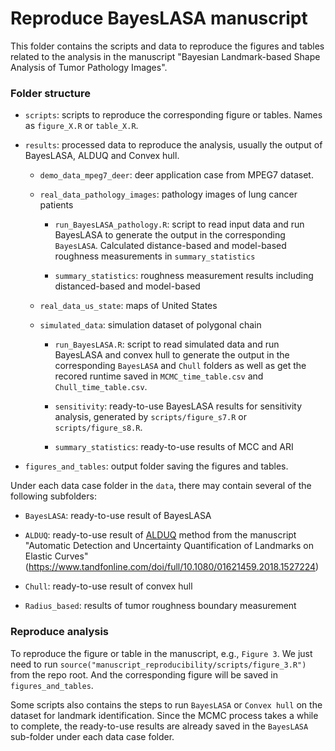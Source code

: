 # Reproduce BayesLASA manuscript

This folder contains the scripts and data to reproduce the figures and tables related to the analysis in the manuscript "Bayesian Landmark-based Shape Analysis of Tumor Pathology Images".

### Folder structure

* `scripts`: scripts to reproduce the corresponding figure or tables. Names as `figure_X.R` or `table_X.R`. 

* `results`: processed data to reproduce the analysis, usually the output of BayesLASA, ALDUQ and Convex hull.

  * `demo_data_mpeg7_deer`: deer application case from MPEG7 dataset.
  
  * `real_data_pathology_images`: pathology images of lung cancer patients
  
    * `run_BayesLASA_pathology.R`: script to read input data and run BayesLASA to generate the output in the corresponding `BayesLASA`. Calculated distance-based and model-based roughness measurements in `summary_statistics`
    
    * `summary_statistics`: roughness measurement results including distanced-based and model-based
    
  * `real_data_us_state`: maps of United States

  * `simulated_data`: simulation dataset of polygonal chain
    
    * `run_BayesLASA.R`: script to read simulated data and run BayesLASA and convex hull to generate the output in the corresponding `BayesLASA` and `Chull` folders as well as get the recored runtime saved in `MCMC_time_table.csv` and `Chull_time_table.csv`.
    
    * `sensitivity`: ready-to-use BayesLASA results for sensitivity analysis, generated by `scripts/figure_s7.R` or `scripts/figure_s8.R`.
    
    * `summary_statistics`: ready-to-use results of MCC and ARI

* `figures_and_tables`: output folder saving the figures and tables.

Under each data case folder in the `data`, there may contain several of the following subfolders:

* `BayesLASA`: ready-to-use result of BayesLASA

* `ALDUQ`: ready-to-use result of [ALDUQ](https://github.com/jd-strait/ALDUQ) method from the manuscript "Automatic Detection and Uncertainty Quantification of Landmarks on Elastic Curves"  (https://www.tandfonline.com/doi/full/10.1080/01621459.2018.1527224)

* `Chull`: ready-to-use result of convex hull

* `Radius_based`: results of tumor roughness boundary measurement

### Reproduce analysis

To reproduce the figure or table in the manuscript, e.g., `Figure 3`. We just need to run `source("manuscript_reproducibility/scripts/figure_3.R")` from the repo root. And the corresponding figure will be
saved in `figures_and_tables`.

Some scripts also contains the steps to run `BayesLASA` or `Convex hull` on the dataset for landmark identification. Since the MCMC process takes a while to complete, the ready-to-use results are already saved in the `BayesLASA` sub-folder under each data case folder.



